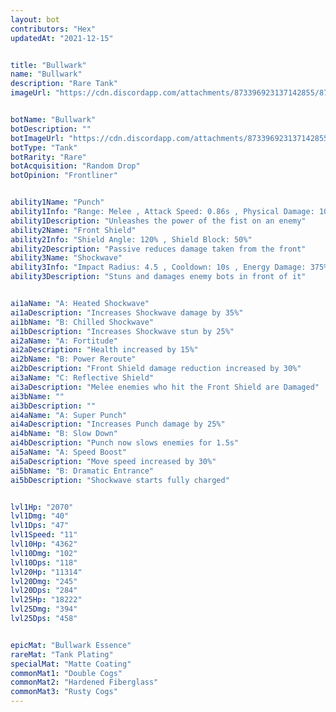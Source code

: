 ```yaml
---
layout: bot
contributors: "Hex"
updatedAt: "2021-12-15"


title: "Bullwark"
name: "Bullwark"
description: "Rare Tank"
imageUrl: "https://cdn.discordapp.com/attachments/873396923137142855/873397823192842281/bullwark.png"


botName: "Bullwark"
botDescription: ""
botImageUrl: "https://cdn.discordapp.com/attachments/873396923137142855/873397823192842281/bullwark.png"
botType: "Tank"
botRarity: "Rare"
botAcquisition: "Random Drop"
botOpinion: "Frontliner"


ability1Name: "Punch"
ability1Info: "Range: Melee , Attack Speed: 0.86s , Physical Damage: 100%"
ability1Description: "Unleashes the power of the fist on an enemy"
ability2Name: "Front Shield"
ability2Info: "Shield Angle: 120% , Shield Block: 50%"
ability2Description: "Passive reduces damage taken from the front"
ability3Name: "Shockwave"
ability3Info: "Impact Radius: 4.5 , Cooldown: 10s , Energy Damage: 375% , Stun Duration: 2.5s , Knockback: Large"
ability3Description: "Stuns and damages enemy bots in front of it"


ai1aName: "A: Heated Shockwave"
ai1aDescription: "Increases Shockwave damage by 35%"
ai1bName: "B: Chilled Shockwave"
ai1bDescription: "Increases Shockwave stun by 25%"
ai2aName: "A: Fortitude"
ai2aDescription: "Health increased by 15%"
ai2bName: "B: Power Reroute"
ai2bDescription: "Front Shield damage reduction increased by 30%"
ai3aName: "C: Reflective Shield"
ai3aDescription: "Melee enemies who hit the Front Shield are Damaged"
ai3bName: ""
ai3bDescription: ""
ai4aName: "A: Super Punch"
ai4aDescription: "Increases Punch damage by 25%"
ai4bName: "B: Slow Down"
ai4bDescription: "Punch now slows enemies for 1.5s"
ai5aName: "A: Speed Boost"
ai5aDescription: "Move speed increased by 30%"
ai5bName: "B: Dramatic Entrance"
ai5bDescription: "Shockwave starts fully charged"


lvl1Hp: "2070"
lvl1Dmg: "40"
lvl1Dps: "47"
lvl1Speed: "11"
lvl10Hp: "4362"
lvl10Dmg: "102"
lvl10Dps: "118"
lvl20Hp: "11314"
lvl20Dmg: "245"
lvl20Dps: "284"
lvl25Hp: "18222"
lvl25Dmg: "394"
lvl25Dps: "458"


epicMat: "Bullwark Essence"
rareMat: "Tank Plating"
specialMat: "Matte Coating"
commonMat1: "Double Cogs"
commonMat2: "Hardened Fiberglass"
commonMat3: "Rusty Cogs"
---
```

